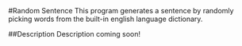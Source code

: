 <snippet>
#Random Sentence
This program generates a sentence by randomly picking words from the built-in english language dictionary.

##Description
Description coming soon!
</snippet>
